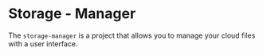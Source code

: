 # Storage - Manager
The `storage-manager` is a project that allows you to manage your cloud files with a user interface.